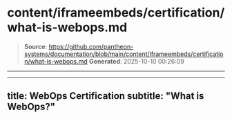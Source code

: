 # content/iframeembeds/certification/what-is-webops.md

> **Source**: https://github.com/pantheon-systems/documentation/blob/main/content/iframeembeds/certification/what-is-webops.md
> **Generated**: 2025-10-10 00:26:09

---

---
title: WebOps Certification
subtitle: "What is WebOps?"
---

<Partial file="certification-guide/what-is-webops.md" />

